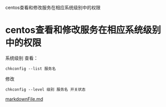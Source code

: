 centos查看和修改服务在相应系统级别中的权限

# centos查看和修改服务在相应系统级别中的权限

系统级别
查看：

	chkconfig --list 服务名

修改

	chkconfig --level 级别 服务名 开关状态

[markdownFile.md](../_resources/fecacecab6d6eee9270da95e6a6ff95a.bin)